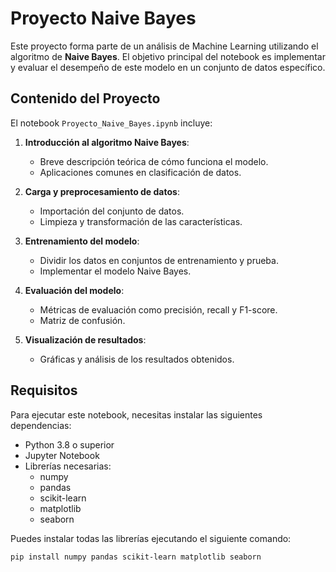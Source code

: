 # Proyecto Naive Bayes

Este proyecto forma parte de un análisis de Machine Learning utilizando el algoritmo de **Naive Bayes**. El objetivo principal del notebook es implementar y evaluar el desempeño de este modelo en un conjunto de datos específico.

## Contenido del Proyecto

El notebook `Proyecto_Naive_Bayes.ipynb` incluye:

1. **Introducción al algoritmo Naive Bayes**:
   - Breve descripción teórica de cómo funciona el modelo.
   - Aplicaciones comunes en clasificación de datos.

2. **Carga y preprocesamiento de datos**:
   - Importación del conjunto de datos.
   - Limpieza y transformación de las características.

3. **Entrenamiento del modelo**:
   - Dividir los datos en conjuntos de entrenamiento y prueba.
   - Implementar el modelo Naive Bayes.

4. **Evaluación del modelo**:
   - Métricas de evaluación como precisión, recall y F1-score.
   - Matriz de confusión.

5. **Visualización de resultados**:
   - Gráficas y análisis de los resultados obtenidos.

## Requisitos

Para ejecutar este notebook, necesitas instalar las siguientes dependencias:

- Python 3.8 o superior
- Jupyter Notebook
- Librerías necesarias:
  - numpy
  - pandas
  - scikit-learn
  - matplotlib
  - seaborn

Puedes instalar todas las librerías ejecutando el siguiente comando:

```bash
pip install numpy pandas scikit-learn matplotlib seaborn

